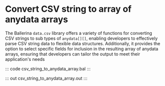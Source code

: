 # Convert CSV string to array of anydata arrays

The Ballerina `data.csv` library offers a variety of functions for converting CSV strings to sub types of `anydata[][]`, enabling developers to effectively parse CSV string data to flexible data structures. Additionally, it provides the option to select specific fields for inclusion in the resulting array of anydata arrays, ensuring that developers can tailor the output to meet their application's needs

::: code csv_string_to_anydata_array.bal :::

::: out csv_string_to_anydata_array.out :::
